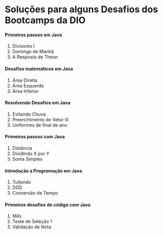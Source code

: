 # Soluções para alguns Desafios dos Bootcamps da DIO
#### Primeiros passos em Java

1. Divisores I
1. Domingo de Manhã
1. A Resposta de Theon 

#### Desafios matemáticos em Java

1. Área Direita
1. Área Esquerda
1. Área Inferior

#### Resolvendo Desafios em Java

1. Evitando Chuva
1. Preenchimento de Vetor III
1. Uniformes de final de ano

#### Primeiros passos com Java

1. Distância
1. Dividindo X por Y
1. Soma Simples

#### Introdução a Programação em Java

1. Tuitando
1. DDD
1. Conversão de Tempo

#### Primeiros desafios de código com Java

1. Mês
1. Teste de Seleção 1
1. Validação de Nota
